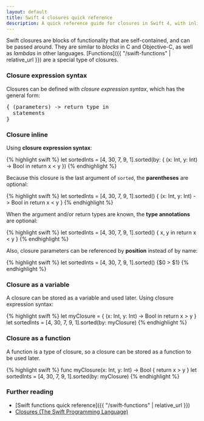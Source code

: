 ```yaml
---
layout: default
title: Swift 4 closures quick reference
description: A quick reference guide for closures in Swift 4, with inline closures, closures as variables, and closures as functions.
---
```


Swift closures are blocks of functionality that are self-contained, and can be passed around. They are similar to _blocks_ in C and Objective-C, as well as _lambdas_ in other languages. [Functions]({{ "/swift-functions" | relative_url }}) are a special type of closures.

### Closure expression syntax

Closures can be defined with _closure expression syntax_, which has the general form:

<pre class="with-placeholders">
{ (<span class="placeholder">parameters</span>) -> <span class="placeholder">return type</span> in
  <span class="placeholder">statements</span>
}
</pre>

### Closure inline

Using **closure expression syntax**:

{% highlight swift %}
let sortedInts = [4, 30, 7, 9, 1].sorted(by: { (x: Int, y: Int) -> Bool in
  return x < y
})
{% endhighlight %}

Because this closure is the last argument of `sorted`, the **parentheses** are optional:

{% highlight swift %}
let sortedInts = [4, 30, 7, 9, 1].sorted() { (x: Int, y: Int) -> Bool in
  return x < y
}
{% endhighlight %}

When the argument and/or return types are known, the **type annotations** are optional:

{% highlight swift %}
let sortedInts = [4, 30, 7, 9, 1].sorted() { x, y in
  return x < y
}
{% endhighlight %}

Also, closure parameters can be referenced by **position** instead of by name:

{% highlight swift %}
let sortedInts = [4, 30, 7, 9, 1].sorted() {$0 > $1}
{% endhighlight %}

### Closure as a variable

A closure can be stored as a variable and used later. Using closure expression syntax:

{% highlight swift %}
let myClosure = { (x: Int, y: Int) -> Bool in
  return x > y
}
let sortedInts = [4, 30, 7, 9, 1].sorted(by: myClosure)
{% endhighlight %}

### Closure as a function

A function is a type of closure, so a closure can be stored as a function to be used later.

{% highlight swift %}
func myClosure(x: Int, y: Int) -> Bool {
  return x > y
}
let sortedInts = [4, 30, 7, 9, 1].sorted(by: myClosure)
{% endhighlight %}

### Further reading

* [Swift functions quick reference]({{ "/swift-functions" | relative_url }})
* [Closures (The Swift Programming Language)](https://developer.apple.com/library/content/documentation/Swift/Conceptual/Swift_Programming_Language/Closures.html)

